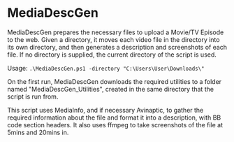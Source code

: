 # MediaDescGen

MediaDescGen prepares the necessary files to upload a Movie/TV Episode to the web. Given a directory, it moves each video file in the directory into its own directory, and then generates a description and screenshots of each file. If no directory is supplied, the current directory of the script is used.

Usage: `.\MediaDescGen.ps1 -directory "C:\Users\User\Downloads\"`

On the first run, MediaDescGen downloads the required utilities to a folder named "MediaDescGen_Utilities", created in the same directory that the script is run from.

This script uses MediaInfo, and if necessary Avinaptic, to gather the required information about the file and format it into a description, with BB code section headers. It also uses ffmpeg to take screenshots of the file at 5mins and 20mins in.